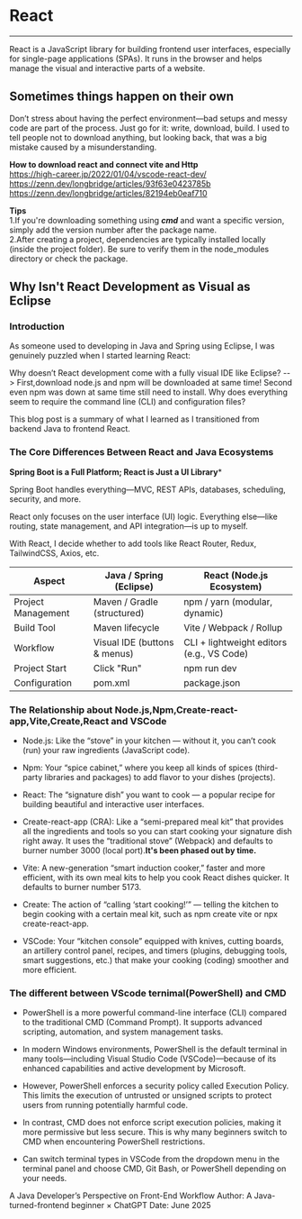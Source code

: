 # React
***
React is a JavaScript library for building frontend user interfaces, especially for single-page applications (SPAs). It runs in the browser and helps manage the visual and interactive parts of a website.

## Sometimes things happen on their own
Don’t stress about having the perfect environment—bad setups and messy code are part of the process.
Just go for it: write, download, build.
I used to tell people not to download anything, but looking back, that was a big mistake caused by a misunderstanding.

**How to download react and connect vite and Http**  
https://high-career.jp/2022/01/04/vscode-react-dev/  
https://zenn.dev/longbridge/articles/93f63e0423785b  
https://zenn.dev/longbridge/articles/82194eb0eaf710

**Tips**  
1.If you're downloading something using ***cmd*** and want a specific version, simply add the version number after the package name.  
2.After creating a project, dependencies are typically installed locally (inside the project folder). Be sure to verify them in the node_modules directory or check the package.

## Why Isn't React Development as Visual as Eclipse

### Introduction
As someone used to developing in Java and Spring using Eclipse, I was genuinely puzzled when I started learning React:

Why doesn’t React development come with a fully visual IDE like Eclipse? --> First,download node.js and npm will be downloaded at same time! Second even npm was down at same time still need to install.
Why does everything seem to require the command line (CLI) and configuration files?

This blog post is a summary of what I learned as I transitioned from backend Java to frontend React.

### The Core Differences Between React and Java Ecosystems
**Spring Boot is a Full Platform; React is Just a UI Library***

Spring Boot handles everything—MVC, REST APIs, databases, scheduling, security, and more.

React only focuses on the user interface (UI) logic. Everything else—like routing, state management, and API integration—is up to myself.

With React, I decide whether to add tools like React Router, Redux, TailwindCSS, Axios, etc.

| Aspect |Java / Spring (Eclipse) |React (Node.js Ecosystem)|
|----------|----------|----------|
|Project Management|Maven / Gradle (structured)|npm / yarn (modular, dynamic)|
|Build Tool|Maven lifecycle|Vite / Webpack / Rollup|
|Workflow|Visual IDE (buttons & menus)|CLI + lightweight editors (e.g., VS Code)|
|Project Start|Click "Run"|npm run dev|
|Configuration|	pom.xml|package.json|

### The Relationship about Node.js,Npm,Create-react-app,Vite,Create,React and VSCode

* Node.js: Like the “stove” in your kitchen — without it, you can’t cook (run) your raw ingredients (JavaScript code).

* Npm: Your “spice cabinet,” where you keep all kinds of spices (third-party libraries and packages) to add flavor to your dishes (projects).

* React: The “signature dish” you want to cook — a popular recipe for building beautiful and interactive user interfaces.

* Create-react-app (CRA): Like a “semi-prepared meal kit” that provides all the ingredients and tools so you can start cooking your signature dish right away. It uses the “traditional stove” (Webpack) and defaults to burner number 3000 (local port).**It's been phased out by time.**

* Vite: A new-generation “smart induction cooker,” faster and more efficient, with its own meal kits to help you cook React dishes quicker. It defaults to burner number 5173.

* Create: The action of “calling ‘start cooking!’” — telling the kitchen to begin cooking with a certain meal kit, such as npm create vite or npx create-react-app.

* VSCode: Your “kitchen console” equipped with knives, cutting boards, an artillery control panel, recipes, and timers (plugins, debugging tools, smart suggestions, etc.) that make your cooking (coding) smoother and more efficient.

### The different between VScode ternimal(PowerShell) and CMD  
* PowerShell is a more powerful command-line interface (CLI) compared to the traditional CMD (Command Prompt). It supports advanced scripting, automation, and system management tasks.  

* In modern Windows environments, PowerShell is the default terminal in many tools—including Visual Studio Code (VSCode)—because of its enhanced capabilities and active development by Microsoft.  

* However, PowerShell enforces a security policy called Execution Policy. This limits the execution of untrusted or unsigned scripts to protect users from running potentially harmful code.

* In contrast, CMD does not enforce script execution policies, making it more permissive but less secure. This is why many beginners switch to CMD when encountering PowerShell restrictions.

* Can switch terminal types in VSCode from the dropdown menu in the terminal panel and choose CMD, Git Bash, or PowerShell depending on your needs.




A Java Developer’s Perspective on Front-End Workflow
Author: A Java-turned-frontend beginner × ChatGPT
Date: June 2025
